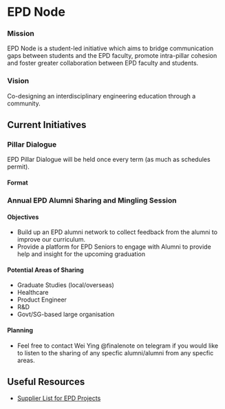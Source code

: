 EPD Node 
======
### Mission
EPD Node is a student-led initiative which aims to bridge communication gaps between students and the EPD faculty, promote intra-pillar cohesion and foster greater collaboration between EPD faculty and students.

### Vision
Co-designing an interdisciplinary engineering education through a community.

Current Initiatives
-------------------
### Pillar Dialogue
EPD Pillar Dialogue will be held once every term (as much as schedules permit).

#### Format





### Annual EPD Alumni Sharing and Mingling Session
#### Objectives
- Build up an EPD alumni network to collect feedback from the alumni to improve our curriculum.
- Provide a platform for EPD Seniors to engage with Alumni to provide help and insight for the upcoming graduation

#### Potential Areas of Sharing
- Graduate Studies (local/overseas)
- Healthcare
- Product Engineer
- R&D
- Govt/SG-based large organisation

#### Planning
- Feel free to contact Wei Ying @finalenote on telegram if you would like to listen to the sharing of any specfic alumni/alumni from any specfic areas.

Useful Resources
-------------------
- [Supplier List for EPD Projects](https://sutdapac-my.sharepoint.com/:x:/g/personal/epd_rep_sutd_edu_sg/ESRZQtGx71pLqurk7Gz4h14BJQLqnxSvOEfcbw034Q-o9g?e=Y7SAPT)
